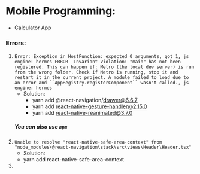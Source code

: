 # Mobile Programming:
  - Calculator App

### Errors:
1. `Error: Exception in HostFunction: expected 0 arguments, got 1, js engine: hermes
   ERROR  Invariant Violation: "main" has not been registered. This can happen if:
Metro (the local dev server) is run from the wrong folder. Check if Metro is running, stop it and restart it in the current project.
 A module failed to load due to an error and ``AppRegistry.registerComponent`` wasn't called., js engine: hermes
  `
    * Solution: 
      * yarn add @react-navigation/drawer@6.6.7
      * yarn add react-native-gesture-handler@2.15.0
      * yarn add react-native-reanimated@3.7.0
    ##### You can also use `npm`
2. `Unable to resolve "react-native-safe-area-context" from "node_modules\@react-navigation\stack\src\views\Header\Header.tsx"`
     * Solution: 
      * yarn add react-native-safe-area-context
3.

